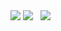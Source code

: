 
<div align="center">
    <img src="https://github-profile-summary-cards.vercel.app/api/cards/profile-details?username=yam0ks&theme=github_dark"/>
    <img src="https://github-profile-summary-cards.vercel.app/api/cards/most-commit-language?username=yam0ks&theme=github_dark"/>
      &nbsp;
    <img src="https://github-profile-summary-cards.vercel.app/api/cards/stats?username=yam0ks&theme=github_dark"/>
      &nbsp;
</div>
